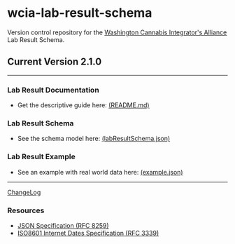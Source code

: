 # wcia-lab-result-schema
Version control repository for the [Washington Cannabis Integrator's Alliance](https://www.cannabisintegratorsalliance.com/) Lab Result Schema.  

## Current Version 2.1.0

----------------------------------------


### Lab Result Documentation
- Get the descriptive guide here: [(README.md)](/v2.1.0/README.md)

### Lab Result Schema 
- See the schema model here: [(labResultSchema.json)](/v2.1.0/labResultSchema.json)

### Lab Result Example 
- See an example with real world data here: [(example.json)](/v2.1.0/example.json)

----------------------------------------

[ChangeLog](CHANGELOG.md)

### Resources

- [JSON Specification (RFC 8259)](https://www.ietf.org/rfc/rfc8259.txt)
- [ISO8601 Internet Dates Specification (RFC 3339)](https://www.ietf.org/rfc/rfc3339.txt)
